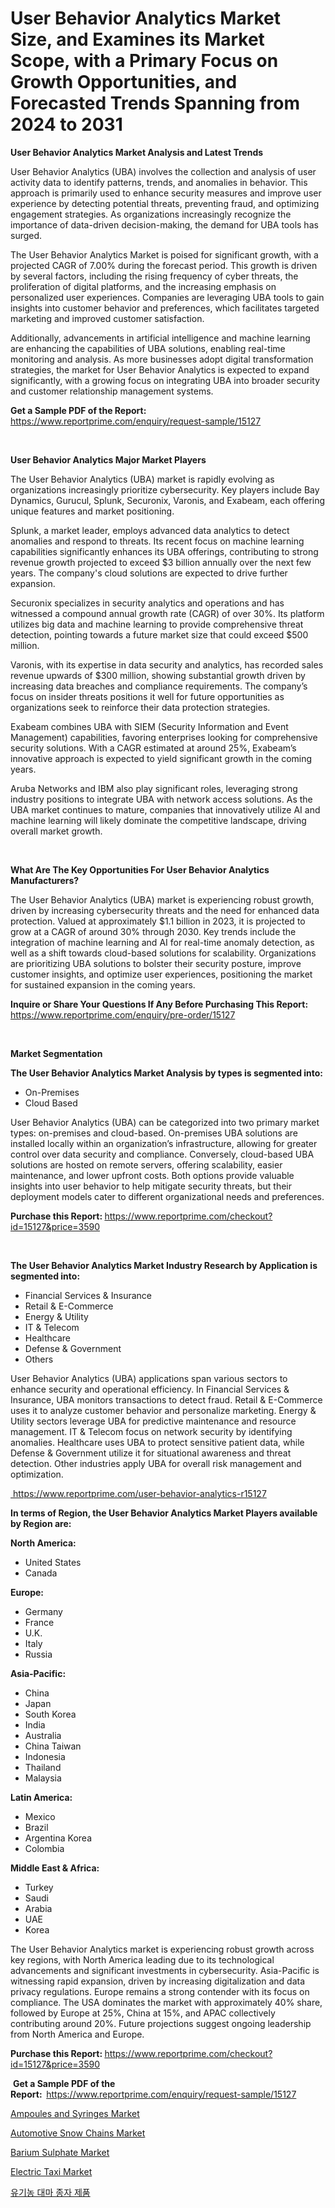 <p><h1>User Behavior Analytics Market Size, and Examines its Market Scope, with a Primary Focus on Growth Opportunities, and Forecasted Trends Spanning from 2024 to 2031</h1></p><p><strong>User Behavior Analytics Market Analysis and Latest Trends</strong></p>
<p><p>User Behavior Analytics (UBA) involves the collection and analysis of user activity data to identify patterns, trends, and anomalies in behavior. This approach is primarily used to enhance security measures and improve user experience by detecting potential threats, preventing fraud, and optimizing engagement strategies. As organizations increasingly recognize the importance of data-driven decision-making, the demand for UBA tools has surged.</p><p>The User Behavior Analytics Market is poised for significant growth, with a projected CAGR of 7.00% during the forecast period. This growth is driven by several factors, including the rising frequency of cyber threats, the proliferation of digital platforms, and the increasing emphasis on personalized user experiences. Companies are leveraging UBA tools to gain insights into customer behavior and preferences, which facilitates targeted marketing and improved customer satisfaction.</p><p>Additionally, advancements in artificial intelligence and machine learning are enhancing the capabilities of UBA solutions, enabling real-time monitoring and analysis. As more businesses adopt digital transformation strategies, the market for User Behavior Analytics is expected to expand significantly, with a growing focus on integrating UBA into broader security and customer relationship management systems.</p></p>
<p><strong>Get a Sample PDF of the Report:&nbsp;</strong> <a href="https://www.reportprime.com/enquiry/request-sample/15127">https://www.reportprime.com/enquiry/request-sample/15127</a></p>
<p>&nbsp;</p>
<p><strong>User Behavior Analytics Major Market Players</strong></p>
<p><p>The User Behavior Analytics (UBA) market is rapidly evolving as organizations increasingly prioritize cybersecurity. Key players include Bay Dynamics, Gurucul, Splunk, Securonix, Varonis, and Exabeam, each offering unique features and market positioning.</p><p>Splunk, a market leader, employs advanced data analytics to detect anomalies and respond to threats. Its recent focus on machine learning capabilities significantly enhances its UBA offerings, contributing to strong revenue growth projected to exceed $3 billion annually over the next few years. The company's cloud solutions are expected to drive further expansion.</p><p>Securonix specializes in security analytics and operations and has witnessed a compound annual growth rate (CAGR) of over 30%. Its platform utilizes big data and machine learning to provide comprehensive threat detection, pointing towards a future market size that could exceed $500 million.</p><p>Varonis, with its expertise in data security and analytics, has recorded sales revenue upwards of $300 million, showing substantial growth driven by increasing data breaches and compliance requirements. The company’s focus on insider threats positions it well for future opportunities as organizations seek to reinforce their data protection strategies.</p><p>Exabeam combines UBA with SIEM (Security Information and Event Management) capabilities, favoring enterprises looking for comprehensive security solutions. With a CAGR estimated at around 25%, Exabeam’s innovative approach is expected to yield significant growth in the coming years.</p><p>Aruba Networks and IBM also play significant roles, leveraging strong industry positions to integrate UBA with network access solutions. As the UBA market continues to mature, companies that innovatively utilize AI and machine learning will likely dominate the competitive landscape, driving overall market growth.</p></p>
<p>&nbsp;</p>
<p><strong>What Are The Key Opportunities For User Behavior Analytics Manufacturers?</strong></p>
<p><p>The User Behavior Analytics (UBA) market is experiencing robust growth, driven by increasing cybersecurity threats and the need for enhanced data protection. Valued at approximately $1.1 billion in 2023, it is projected to grow at a CAGR of around 30% through 2030. Key trends include the integration of machine learning and AI for real-time anomaly detection, as well as a shift towards cloud-based solutions for scalability. Organizations are prioritizing UBA solutions to bolster their security posture, improve customer insights, and optimize user experiences, positioning the market for sustained expansion in the coming years.</p></p>
<p><strong>Inquire or Share Your Questions If Any Before Purchasing This Report:</strong> <a href="https://www.reportprime.com/enquiry/pre-order/15127">https://www.reportprime.com/enquiry/pre-order/15127</a></p>
<p>&nbsp;</p>
<p><strong>Market Segmentation</strong></p>
<p><strong>The User Behavior Analytics Market Analysis by types is segmented into:</strong></p>
<p><ul><li>On-Premises</li><li>Cloud Based</li></ul></p>
<p><p>User Behavior Analytics (UBA) can be categorized into two primary market types: on-premises and cloud-based. On-premises UBA solutions are installed locally within an organization’s infrastructure, allowing for greater control over data security and compliance. Conversely, cloud-based UBA solutions are hosted on remote servers, offering scalability, easier maintenance, and lower upfront costs. Both options provide valuable insights into user behavior to help mitigate security threats, but their deployment models cater to different organizational needs and preferences.</p></p>
<p><strong>Purchase this Report:&nbsp;</strong><a href="https://www.reportprime.com/checkout?id=15127&price=3590">https://www.reportprime.com/checkout?id=15127&price=3590</a></p>
<p>&nbsp;</p>
<p><strong>The User Behavior Analytics Market Industry Research by Application is segmented into:</strong></p>
<p><ul><li>Financial Services & Insurance</li><li>Retail & E-Commerce</li><li>Energy & Utility</li><li>IT & Telecom</li><li>Healthcare</li><li>Defense & Government</li><li>Others</li></ul></p>
<p><p>User Behavior Analytics (UBA) applications span various sectors to enhance security and operational efficiency. In Financial Services & Insurance, UBA monitors transactions to detect fraud. Retail & E-Commerce uses it to analyze customer behavior and personalize marketing. Energy & Utility sectors leverage UBA for predictive maintenance and resource management. IT & Telecom focus on network security by identifying anomalies. Healthcare uses UBA to protect sensitive patient data, while Defense & Government utilize it for situational awareness and threat detection. Other industries apply UBA for overall risk management and optimization.</p></p>
<p><a href="https://www.reportprime.com/user-behavior-analytics-r15127">&nbsp;https://www.reportprime.com/user-behavior-analytics-r15127</a></p>
<p><strong>In terms of Region, the User Behavior Analytics Market Players available by Region are:</strong></p>
<p>
    <p> <strong> North America: </strong>
        <ul>
            <li>United States</li>
            <li>Canada</li>
        </ul>
        </p> 
    <p> <strong> Europe: </strong>
        <ul>
            <li>Germany</li>
            <li>France</li>
            <li>U.K.</li>
            <li>Italy</li>
            <li>Russia</li>
        </ul>
        </p> 
    <p> <strong> Asia-Pacific: </strong>
        <ul>
            <li>China</li>
            <li>Japan</li>
            <li>South Korea</li>
            <li>India</li>
            <li>Australia</li>
            <li>China Taiwan</li>
            <li>Indonesia</li>
            <li>Thailand</li>
            <li>Malaysia</li>
        </ul>
        </p> 
    <p> <strong> Latin America: </strong>
        <ul>
            <li>Mexico</li>
            <li>Brazil</li>
            <li>Argentina Korea</li>
            <li>Colombia</li>
        </ul>
        </p> 
    <p> <strong> Middle East & Africa: </strong>
        <ul>
            <li>Turkey</li>
            <li>Saudi</li>
            <li>Arabia</li>
            <li>UAE</li>
            <li>Korea</li>
        </ul>
    </p>
    </p>
<p><p>The User Behavior Analytics market is experiencing robust growth across key regions, with North America leading due to its technological advancements and significant investments in cybersecurity. Asia-Pacific is witnessing rapid expansion, driven by increasing digitalization and data privacy regulations. Europe remains a strong contender with its focus on compliance. The USA dominates the market with approximately 40% share, followed by Europe at 25%, China at 15%, and APAC collectively contributing around 20%. Future projections suggest ongoing leadership from North America and Europe.</p></p>
<p><strong>Purchase this Report: </strong><a href="https://www.reportprime.com/checkout?id=15127&price=3590">https://www.reportprime.com/checkout?id=15127&price=3590</a></p>
<p>&nbsp;<strong>Get a Sample PDF of the Report:&nbsp;&nbsp;</strong><a href="https://www.reportprime.com/enquiry/request-sample/15127">https://www.reportprime.com/enquiry/request-sample/15127</a></p>
<p><strong></strong></p>
<p><p><a href="https://www.linkedin.com/pulse/ampoules-syringes-market-trends-growth-outlook-2024-2031-0gjae?trackingId=SP%2FjKRlnSJ2rOc7k3k0OFQ%3D%3D">Ampoules and Syringes Market</a></p><p><a href="https://issuu.com/reportprime-2/docs/automotive-snow-chains-market-size-_e07228d57e0c88">Automotive Snow Chains Market</a></p><p><a href="https://issuu.com/reportprime-2/docs/barium-sulphate-market-size-2030.pp_88c4d7c0aaf2a4">Barium Sulphate Market</a></p><p><a href="https://medium.com/@watsonfeest/this-report-on-electric-taxi-market-is-a-comprehensive-analysis-of-market-shares-strategies-739c01650cf3">Electric Taxi Market</a></p><p><a href="https://medium.com/@avaoneill70/%EC%84%B8%EA%B3%84-organic-hemp-seed-products-market-%EC%9D%80-2024%EC%97%90%EC%84%9C-2031%EB%A1%9C-%EC%97%B0%ED%8F%89%EA%B7%A0-%EC%A6%9D%EA%B0%80%EC%9C%A8%EC%9D%84-%EB%B3%B4%EC%9D%BC-%EA%B2%83%EC%9C%BC%EB%A1%9C-%EC%98%88%EC%83%81%EB%90%A9%EB%8B%88%EB%8B%A4-297af68070a0">유기농 대마 종자 제품</a></p></p>